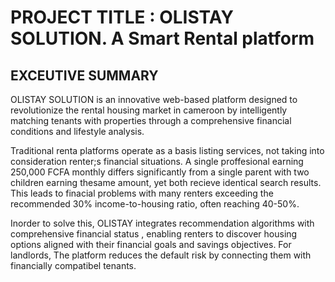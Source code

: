 # PROJECT TITLE :  OLISTAY SOLUTION. A Smart  Rental platform 

## EXCEUTIVE SUMMARY
OLISTAY SOLUTION is an innovative web-based platform designed to revolutionize the rental housing market  in  cameroon  by intelligently matching tenants with properties through a comprehensive financial  conditions  and  lifestyle  analysis.

Traditional renta platforms operate as a basis listing services, not taking into consideration renter;s financial situations. A single proffesional earning 250,000 FCFA  monthly differs  significantly from a  single parent with two  children earning thesame amount, yet both recieve identical search results. This leads to finacial problems  with many renters  exceeding the recommended 30% income-to-housing ratio, often reaching 40-50%.

Inorder to solve this, OLISTAY integrates recommendation algorithms  with comprehensive financial status , enabling renters to discover housing options aligned with their financial goals  and savings objectives. For landlords, The platform reduces the default risk by connecting them with financially compatibel tenants.
